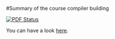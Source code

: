 #Summary of the course compiler building

[![PDF Status](https://www.sharelatex.com/github/repos/kschmidi/compbsummary/builds/latest/badge.svg)](https://www.sharelatex.com/github/repos/kschmidi/compbsummary/builds/latest/output.pdf)

You can have a look [here](https://www.sharelatex.com/github/repos/kschmidi/compbsummary/builds/latest/output.pdf).